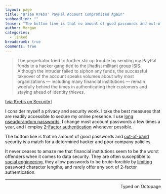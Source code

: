 ```yaml
---
layout: page
title: "Brian Krebs' PayPal Account Compromised Again"
subheadline: ""
teaser: "The bottom line is that no amount of good passwords and out-of-band security is a match for a determined hacker and poor company policies."
author: Morgan
categories:
  - linked
breadcrumb: true
comments: true
---
```


> The perpetrator tried to further stir up trouble by sending my PayPal funds to a hacker gang tied to the jihadist militant group ISIS. Although the intruder failed to siphon any funds, the successful takeover of the account speaks volumes about why most organizations — including many financial institutions — remain woefully behind the times in authenticating their customers and staying ahead of identity thieves.

[[via Krebs on Security](http://krebsonsecurity.com/2015/12/2016-reality-lazy-authentication-still-the-norm/)]

I consider myself a privacy and security wonk. I take the best measures that are readily accessible to secure my online presence. I use [long pseudorandom passwords](https://www.grc.com/passwords.htm), I change most account passwords a few times a year, and I employ [2-Factor authentication](https://www.grc.com/sn/sn-090.htm) whenever possible.

 The bottom line is that no amount of good passwords and [out-of-band](https://en.m.wikipedia.org/wiki/Out-of-band#Authentication) security is a match for a determined hacker and poor company policies.

It never ceases to amaze me that financial institutions seem to be the worst offenders when it comes to data security. They are often susceptible to [social engineering](https://en.m.wikipedia.org/wiki/Social_engineering_(security)), they allow passwords to be brute-forcible by [limiting](http://arstechnica.com/security/2013/04/why-your-password-cant-have-symbols-or-be-longer-than-16-characters/) password character lengths, and rarely offer any sort of 2-factor authentication.

 ---
<p align="right">Typed on Octopage</p>
